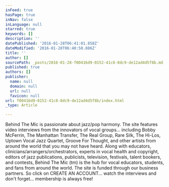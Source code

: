```yaml
---
inFeed: true
hasPage: true
inNav: false
inLanguage: null
starred: true
keywords: []
description: ''
datePublished: '2016-01-28T06:41:01.858Z'
dateModified: '2016-01-28T06:40:50.886Z'
title: ''
author: []
sourcePath: _posts/2016-01-28-f00416d9-0152-41c8-8dc9-de12ad4d5f8b.md
published: true
authors: []
publisher:
  name: null
  domain: null
  url: null
  favicon: null
url: f00416d9-0152-41c8-8dc9-de12ad4d5f8b/index.html
_type: Article

---
```

Behind The Mic is passionate about jazz/pop harmony. The site features video interviews from the innovators of vocal groups... including Bobby McFerrin, The Manhattan Transfer, The Real Group, Rare Silk, The Hi-Los, Uptown Vocal Jazz Quartet, Groove For Thought, and other artists from around the world that you may not have heard.
Along with educators, clinicians/arrangers/orchestrators, experts in vocal health and copyright, editors of jazz publications, publicists, television, festivals, talent bookers, and contests, Behind The Mic (tm) is the hub for vocal educators, students, and fans from around the world. The site is funded through our business partners. So click on CREATE AN ACCOUNT... watch the interviews and don't forget... membership is always free!